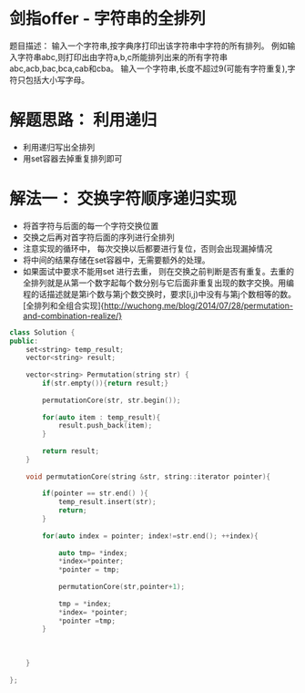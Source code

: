 # 剑指offer - 字符串的全排列
题目描述： 输入一个字符串,按字典序打印出该字符串中字符的所有排列。
例如输入字符串abc,则打印出由字符a,b,c所能排列出来的所有字符串abc,acb,bac,bca,cab和cba。
输入一个字符串,长度不超过9(可能有字符重复),字符只包括大小写字母。

# 解题思路： 利用递归
- 利用递归写出全排列
- 用set容器去掉重复排列即可

# 解法一： 交换字符顺序递归实现
- 将首字符与后面的每一个字符交换位置
- 交换之后再对首字符后面的序列进行全排列
- 注意实现的循环中， 每次交换以后都要进行复位，否则会出现漏掉情况
- 将中间的结果存储在set容器中，无需要额外的处理。
- 如果面试中要求不能用set 进行去重， 则在交换之前判断是否有重复。去重的全排列就是从第一个数字起每个数分别与它后面非重复出现的数字交换。用编程的话描述就是第i个数与第j个数交换时，要求[i,j)中没有与第j个数相等的数。
  [全排列和全组合实现]{http://wuchong.me/blog/2014/07/28/permutation-and-combination-realize/}

```c++
class Solution {
public:
    set<string> temp_result;
    vector<string> result;
    
    vector<string> Permutation(string str) {
        if(str.empty()){return result;}
        
        permutationCore(str, str.begin());
        
        for(auto item : temp_result){
            result.push_back(item);
        }
        
        return result;
    }
    
    void permutationCore(string &str, string::iterator pointer){
         
        if(pointer == str.end() ){
            temp_result.insert(str);
            return;
        }
         
        for(auto index = pointer; index!=str.end(); ++index){
            
            auto tmp= *index;
            *index=*pointer;
            *pointer = tmp;
            
            permutationCore(str,pointer+1);
            
            tmp = *index;
            *index= *pointer;
            *pointer =tmp;
        }
       
        
        
    }
    
};
```
